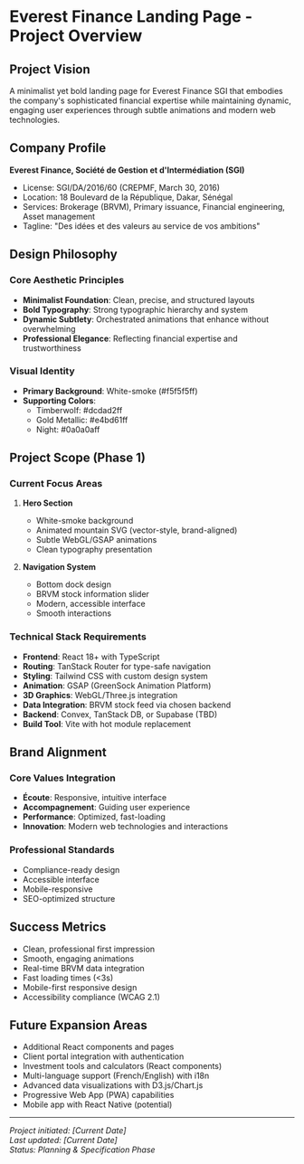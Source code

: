 # Everest Finance Landing Page - Project Overview

## Project Vision
A minimalist yet bold landing page for Everest Finance SGI that embodies the company's sophisticated financial expertise while maintaining dynamic, engaging user experiences through subtle animations and modern web technologies.

## Company Profile
**Everest Finance, Société de Gestion et d'Intermédiation (SGI)**
- License: SGI/DA/2016/60 (CREPMF, March 30, 2016)
- Location: 18 Boulevard de la République, Dakar, Sénégal
- Services: Brokerage (BRVM), Primary issuance, Financial engineering, Asset management
- Tagline: "Des idées et des valeurs au service de vos ambitions"

## Design Philosophy

### Core Aesthetic Principles
- **Minimalist Foundation**: Clean, precise, and structured layouts
- **Bold Typography**: Strong typographic hierarchy and system
- **Dynamic Subtlety**: Orchestrated animations that enhance without overwhelming
- **Professional Elegance**: Reflecting financial expertise and trustworthiness

### Visual Identity
- **Primary Background**: White-smoke (#f5f5f5ff)
- **Supporting Colors**: 
  - Timberwolf: #dcdad2ff
  - Gold Metallic: #e4bd61ff  
  - Night: #0a0a0aff

## Project Scope (Phase 1)

### Current Focus Areas
1. **Hero Section**
   - White-smoke background
   - Animated mountain SVG (vector-style, brand-aligned)
   - Subtle WebGL/GSAP animations
   - Clean typography presentation

2. **Navigation System**
   - Bottom dock design
   - BRVM stock information slider
   - Modern, accessible interface
   - Smooth interactions

### Technical Stack Requirements
- **Frontend**: React 18+ with TypeScript
- **Routing**: TanStack Router for type-safe navigation
- **Styling**: Tailwind CSS with custom design system
- **Animation**: GSAP (GreenSock Animation Platform)
- **3D Graphics**: WebGL/Three.js integration
- **Data Integration**: BRVM stock feed via chosen backend
- **Backend**: Convex, TanStack DB, or Supabase (TBD)
- **Build Tool**: Vite with hot module replacement

## Brand Alignment

### Core Values Integration
- **Écoute**: Responsive, intuitive interface
- **Accompagnement**: Guiding user experience
- **Performance**: Optimized, fast-loading
- **Innovation**: Modern web technologies and interactions

### Professional Standards
- Compliance-ready design
- Accessible interface
- Mobile-responsive
- SEO-optimized structure

## Success Metrics
- Clean, professional first impression
- Smooth, engaging animations
- Real-time BRVM data integration
- Fast loading times (<3s)
- Mobile-first responsive design
- Accessibility compliance (WCAG 2.1)

## Future Expansion Areas
- Additional React components and pages
- Client portal integration with authentication
- Investment tools and calculators (React components)
- Multi-language support (French/English) with i18n
- Advanced data visualizations with D3.js/Chart.js
- Progressive Web App (PWA) capabilities
- Mobile app with React Native (potential)

---

*Project initiated: [Current Date]*  
*Last updated: [Current Date]*  
*Status: Planning & Specification Phase*
